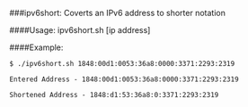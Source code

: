 ###ipv6short: Coverts an IPv6 address to shorter notation

####Usage: ipv6short.sh [ip address]

####Example:

	$ ./ipv6short.sh 1848:00d1:0053:36a8:0000:3371:2293:2319

	Entered Address - 1848:00d1:0053:36a8:0000:3371:2293:2319

	Shortened Address - 1848:d1:53:36a8:0:3371:2293:2319
